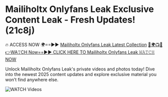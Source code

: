 # Mailiholtx Onlyfans Leak Exclusive Content Leak - Fresh Updates! (21c8j)

🔥 ACCESS NOW 🌍==►► <a href="https://tinyurl.com/3fjeunct" rel="nofollow">Mailiholtx Onlyfans Leak Latest Collection</a></h3>
[🔴🌍📺📱👉WA𝚃CH Now==►► CLICK HERE TO Mailiholtx Onlyfans Leak 𝚆𝙰𝚃𝙲𝙷 NOW](https://tinyurl.com/3fjeunct)

Unlock Mailiholtx Onlyfans Leak's private videos and photos today! Dive into the newest 2025 content updates and explore exclusive material you won’t find anywhere else.


<a href="https://tinyurl.com/3fjeunct" rel="nofollow" data-target="animated-image.originalLink"><img src="https://camo.githubusercontent.com/8a4f000d20f83aca3bf7ec5f350d767afa0574a8a352519fd8cfa583a6f93a33/68747470733a2f2f692e696d6775722e636f6d2f644a486b345a712e676966" alt="WATCH Videos" data-canonical-src="https://i.imgur.com/dJHk4Zq.gif" style="max-width: 100%; display: inline-block;" data-target="animated-image.originalImage"></a>
